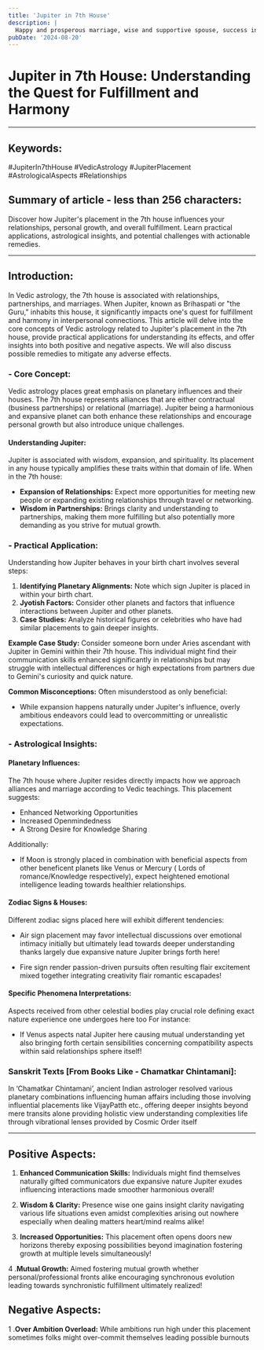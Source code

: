 ```yaml
---
title: 'Jupiter in 7th House'
description: |
  Happy and prosperous marriage, wise and supportive spouse, success in business partnerships.
pubDate: '2024-08-20'
---
```


# Jupiter in 7th House: Understanding the Quest for Fulfillment and Harmony

---

## Keywords: 
#JupiterIn7thHouse #VedicAstrology #JupiterPlacement #AstrologicalAspects #Relationships

## Summary of article - less than 256 characters:
Discover how Jupiter's placement in the 7th house influences your relationships, personal growth, and overall fulfillment. Learn practical applications, astrological insights, and potential challenges with actionable remedies.

---

## Introduction:
In Vedic astrology, the 7th house is associated with relationships, partnerships, and marriages. When Jupiter, known as Brihaspati or "the Guru," inhabits this house, it significantly impacts one's quest for fulfillment and harmony in interpersonal connections. This article will delve into the core concepts of Vedic astrology related to Jupiter's placement in the 7th house, provide practical applications for understanding its effects, and offer insights into both positive and negative aspects. We will also discuss possible remedies to mitigate any adverse effects.

### - Core Concept:
Vedic astrology places great emphasis on planetary influences and their houses. The 7th house represents alliances that are either contractual (business partnerships) or relational (marriage). Jupiter being a harmonious and expansive planet can both enhance these relationships and encourage personal growth but also introduce unique challenges.

#### Understanding Jupiter:
Jupiter is associated with wisdom, expansion, and spirituality. Its placement in any house typically amplifies these traits within that domain of life. When in the 7th house:

- **Expansion of Relationships:** Expect more opportunities for meeting new people or expanding existing relationships through travel or networking.
- **Wisdom in Partnerships:** Brings clarity and understanding to partnerships, making them more fulfilling but also potentially more demanding as you strive for mutual growth.

### - Practical Application:
Understanding how Jupiter behaves in your birth chart involves several steps:

1. **Identifying Planetary Alignments:** Note which sign Jupiter is placed in within your birth chart.
2. **Jyotish Factors:** Consider other planets and factors that influence interactions between Jupiter and other planets.
3. **Case Studies:** Analyze historical figures or celebrities who have had similar placements to gain deeper insights.

**Example Case Study:**
Consider someone born under Aries ascendant with Jupiter in Gemini within their 7th house. This individual might find their communication skills enhanced significantly in relationships but may struggle with intellectual differences or high expectations from partners due to Gemini's curiosity and quick nature.

**Common Misconceptions:**
Often misunderstood as only beneficial:
- While expansion happens naturally under Jupiter's influence, overly ambitious endeavors could lead to overcommitting or unrealistic expectations.

### - Astrological Insights:
#### Planetary Influences:
The 7th house where Jupiter resides directly impacts how we approach alliances and marriage according to Vedic teachings. This placement suggests:
  
- Enhanced Networking Opportunities
- Increased Openmindedness
- A Strong Desire for Knowledge Sharing

Additionally:

* If Moon is strongly placed in combination with beneficial aspects from other beneficent planets like Venus or Mercury ( Lords of romance/Knowledge respectively), expect heightened emotional intelligence leading towards healthier relationships.
  
#### Zodiac Signs & Houses:
Different zodiac signs placed here will exhibit different tendencies:
* Air sign placement may favor intellectual discussions over emotional intimacy initially but ultimately lead towards deeper understanding thanks largely due expansive nature Jupiter brings forth here!

* Fire sign render passion-driven pursuits often resulting flair excitement mixed together integrating creativity flair romantic escapades!

#### Specific Phenomena Interpretations:
Aspects received from other celestial bodies play crucial role defining exact nature experience one undergoes here too For instance:
- If Venus aspects natal Jupiter here causing mutual understanding yet also bringing forth certain sensibilities concerning compatibility aspects within said relationships sphere itself!

### Sanskrit Texts [From Books Like - Chamatkar Chintamani]:
In ‘Chamatkar Chintamani’, ancient Indian astrologer resolved various planetary combinations influencing human affairs including those involving influential placements like VijayPatth etc., offering deeper insights beyond mere transits alone providing holistic view understanding complexities life through vibrational lenses provided by Cosmic Order itself 

---

## Positive Aspects:

1. **Enhanced Communication Skills:** Individuals might find themselves naturally gifted communicators due expansive nature Jupiter exudes influencing interactions made smoother harmonious overall!
   
2. **Wisdom & Clarity:** Presence wise one gains insight clarity navigating various life situations even amidst complexities arising out nowhere especially when dealing matters heart/mind realms alike!

3. **Increased Opportunities:** This placement often opens doors new horizons thereby exposing possibilities beyond imagination fostering growth at multiple levels simultaneously!

4 .**Mutual Growth:** Aimed fostering mutual growth whether personal/professional fronts alike encouraging synchronous evolution leading towards synchronistic fulfillment ultimately realized!

## Negative Aspects:

1 .**Over Ambition Overload:** While ambitions run high under this placement sometimes folks might over-commit themselves leading possible burnouts